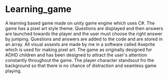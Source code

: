 # Learning_game
A learning based game made on unity game engine which uses C#. The game has a pixel art style theme. Questions are displayed and then answers are launched towards the player and the user must choose the right answer by jumping. Questions and answers are added to the code and are stored in an array. All visual assests are made by me in a software called Aseprite which is used for making pixel art. The game as originally designed for ADHD children and has been designed to attract the user's attention constantly throughout the game. The player character standsout fro the background so that there is no chance of distraction and seamless game playing.

